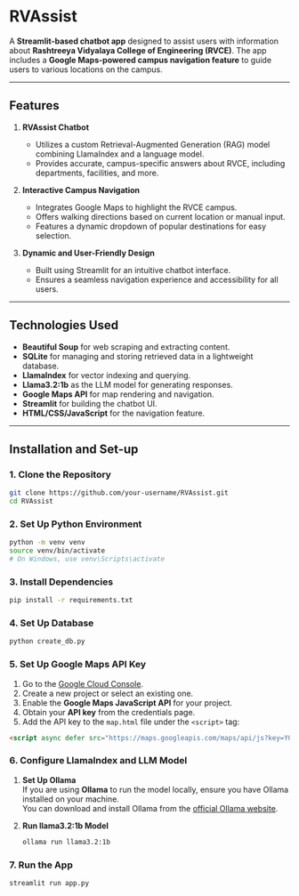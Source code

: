 # **RVAssist**

A **Streamlit-based chatbot app** designed to assist users with information about **Rashtreeya Vidyalaya College of Engineering (RVCE)**. The app includes a **Google Maps-powered campus navigation feature** to guide users to various locations on the campus.

---

## **Features**

1. **RVAssist Chatbot**  
   - Utilizes a custom Retrieval-Augmented Generation (RAG) model combining LlamaIndex and a language model.  
   - Provides accurate, campus-specific answers about RVCE, including departments, facilities, and more.

2. **Interactive Campus Navigation**  
   - Integrates Google Maps to highlight the RVCE campus.  
   - Offers walking directions based on current location or manual input.  
   - Features a dynamic dropdown of popular destinations for easy selection.

3. **Dynamic and User-Friendly Design**  
   - Built using Streamlit for an intuitive chatbot interface.  
   - Ensures a seamless navigation experience and accessibility for all users.

---

## **Technologies Used**

- **Beautiful Soup** for web scraping and extracting content. 
- **SQLite** for managing and storing retrieved data in a lightweight database.  
- **LlamaIndex** for vector indexing and querying.  
- **Llama3.2:1b** as the LLM model for generating responses.   
- **Google Maps API** for map rendering and navigation.  
- **Streamlit** for building the chatbot UI.   
- **HTML/CSS/JavaScript** for the navigation feature.

---

## **Installation and Set-up**

### **1. Clone the Repository**
```bash
git clone https://github.com/your-username/RVAssist.git
cd RVAssist 
```

### **2. Set Up Python Environment**
```bash
python -m venv venv
source venv/bin/activate  
# On Windows, use venv\Scripts\activate
```

### **3. Install Dependencies**
```bash
pip install -r requirements.txt
```

### **4. Set Up Database**
```bash
python create_db.py
```

### **5. Set Up Google Maps API Key**

1. Go to the [Google Cloud Console](https://console.cloud.google.com/).
2. Create a new project or select an existing one.
3. Enable the **Google Maps JavaScript API** for your project.
4. Obtain your **API key** from the credentials page.
5. Add the API key to the `map.html` file under the `<script>` tag:

```html
<script async defer src="https://maps.googleapis.com/maps/api/js?key=YOUR_GOOGLE_MAPS_API_KEY&libraries=places&callback=initMap"></script>
```

### **6. Configure LlamaIndex and LLM Model**

1. **Set Up Ollama**  
   If you are using **Ollama** to run the model locally, ensure you have Ollama installed on your machine.  
   You can download and install Ollama from the [official Ollama website](https://ollama.com/).

2. **Run llama3.2:1b Model**  
   ```bash
   ollama run llama3.2:1b
   ```

### **7. Run the App**
```bash
streamlit run app.py
```
